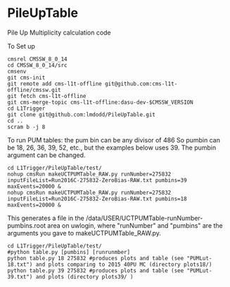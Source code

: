 PileUpTable
===========

Pile Up Multiplicity calculation code

To Set up 

```
cmsrel CMSSW_8_0_14
cd CMSSW_8_0_14/src
cmsenv
git cms-init
git remote add cms-l1t-offline git@github.com:cms-l1t-offline/cmssw.git
git fetch cms-l1t-offline
git cms-merge-topic cms-l1t-offline:dasu-dev-$CMSSW_VERSION
cd L1Trigger
git clone git@github.com:lmdodd/PileUpTable.git
cd ..
scram b -j 8
```


To run PUM tables:
the pum bin can be any divisor of 486
So pumbin can be 18, 26, 36, 39, 52, etc., but the examples below uses 39. The pumbin argument can be changed.
```
cd L1Trigger/PileUpTable/test/
nohup cmsRun makeUCTPUMTable_RAW.py runNumber=275832 inputFileList=Run2016C-275832-ZeroBias-RAW.txt pumbins=39 maxEvents=20000 &
nohup cmsRun makeUCTPUMTable_RAW.py runNumber=275832 inputFileList=Run2016C-275832-ZeroBias-RAW.txt pumbins=18 maxEvents=20000 &
```
This generates a file in the /data/USER/UCTPUMTable-runNumber-pumbins.root area on uwlogin, where "runNumber" and "pumbins" are the arguments you gave to makeUCTPUMTable_RAW.py.

```
cd L1Trigger/PileUpTable/test/
#python table.py [pumbins] [runrunmber]
python table.py 18 275832 #produces plots and table (see "PUMLut-18.txt") and plots comparing to 2015 40PU MC (directory plots18/)
python table.py 39 275832 #produces plots and table (see "PUMLut-39.txt") and plots (directory plots39/ ) 
```
